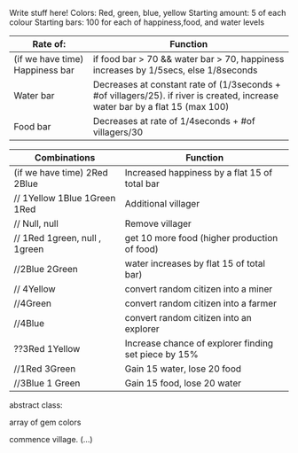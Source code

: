 Write stuff here!
Colors: Red, green, blue, yellow                Starting amount: 5 of each colour              Starting bars: 100 for each of happiness,food, and water levels 

| Rate of: | Function |
| -------- | -------- |
|(if we have time) Happiness bar | if food bar > 70 && water bar > 70, happiness increases by 1/5secs, else 1/8seconds |
| Water bar | Decreases at constant rate of (1/3seconds + #of villagers/25). if river is created, increase water bar by a flat 15 (max 100) |
| Food bar | Decreases at rate of 1/4seconds + #of villagers/30|

| Combinations  | Function |
| ------------- | -------- |
| (if we have time) 2Red 2Blue | Increased happiness by a flat 15 of total bar |
| // 1Yellow  1Blue  1Green  1Red | Additional villager |
| //  Null, null  | Remove villager |
| // 1Red  1green, null , 1green | get 10 more food (higher production of food)  |
| //2Blue  2Green | water increases by flat 15 of total bar) |
| // 4Yellow | convert random citizen into a miner |
| //4Green | convert random citizen into a farmer |
| //4Blue | convert random citizen into an explorer |
| ??3Red 1Yellow | Increase chance of explorer finding set piece by 15% |
| //1Red 3Green | Gain 15 water, lose 20 food |
| //3Blue 1 Green | Gain 15 food, lose 20 water |

abstract class:

array of gem colors

commence
village. (...)